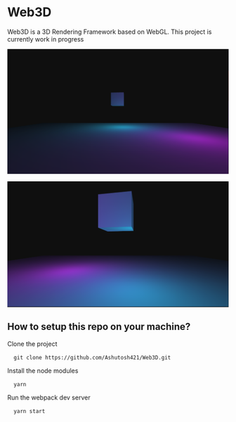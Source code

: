 # Web3D

Web3D is a 3D Rendering Framework based on WebGL. This project is currently work in progress

![](images/Render1.png) 


![](images/Render2.png)

## How to setup this repo on your machine?

Clone the project

```
  git clone https://github.com/Ashutosh421/Web3D.git
```

Install the node modules
``` 
  yarn
```

Run the webpack dev server
```
  yarn start
```



